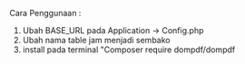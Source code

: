 Cara Penggunaan :

1. Ubah BASE_URL pada Application -> Config.php
2. Ubah nama table jam menjadi sembako
3. install pada terminal "Composer require dompdf/dompdf
